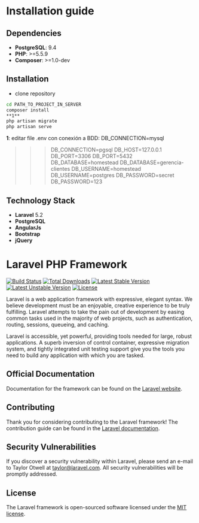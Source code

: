 # Installation guide #

## Dependencies ##
- **PostgreSQL**: 9.4
- **PHP**: >=5.5.9
- **Composer**: >=1.0-dev

## Installation ##
- clone repository

```bash
cd PATH_TO_PROJECT_IN_SERVER
composer install
**1**
php artisan migrate
php artisan serve
```
**1**: editar file .env con conexión a BDD:
DB_CONNECTION=mysql
>>>DB_CONNECTION=pgsql
DB_HOST=127.0.0.1
DB_PORT=3306
>>>DB_PORT=5432
DB_DATABASE=homestead
>>>DB_DATABASE=gerencia-clientes
DB_USERNAME=homestead
>>>DB_USERNAME=postgres
DB_PASSWORD=secret
>>>DB_PASSWORD=123


## Technology Stack ##
- **Laravel** 5.2
- **PostgreSQL**
- **AngularJs**
- **Bootstrap**
- **jQuery**

# Laravel PHP Framework

[![Build Status](https://travis-ci.org/laravel/framework.svg)](https://travis-ci.org/laravel/framework)
[![Total Downloads](https://poser.pugx.org/laravel/framework/d/total.svg)](https://packagist.org/packages/laravel/framework)
[![Latest Stable Version](https://poser.pugx.org/laravel/framework/v/stable.svg)](https://packagist.org/packages/laravel/framework)
[![Latest Unstable Version](https://poser.pugx.org/laravel/framework/v/unstable.svg)](https://packagist.org/packages/laravel/framework)
[![License](https://poser.pugx.org/laravel/framework/license.svg)](https://packagist.org/packages/laravel/framework)

Laravel is a web application framework with expressive, elegant syntax. We believe development must be an enjoyable, creative experience to be truly fulfilling. Laravel attempts to take the pain out of development by easing common tasks used in the majority of web projects, such as authentication, routing, sessions, queueing, and caching.

Laravel is accessible, yet powerful, providing tools needed for large, robust applications. A superb inversion of control container, expressive migration system, and tightly integrated unit testing support give you the tools you need to build any application with which you are tasked.

## Official Documentation

Documentation for the framework can be found on the [Laravel website](http://laravel.com/docs).

## Contributing

Thank you for considering contributing to the Laravel framework! The contribution guide can be found in the [Laravel documentation](http://laravel.com/docs/contributions).

## Security Vulnerabilities

If you discover a security vulnerability within Laravel, please send an e-mail to Taylor Otwell at taylor@laravel.com. All security vulnerabilities will be promptly addressed.

## License

The Laravel framework is open-sourced software licensed under the [MIT license](http://opensource.org/licenses/MIT).